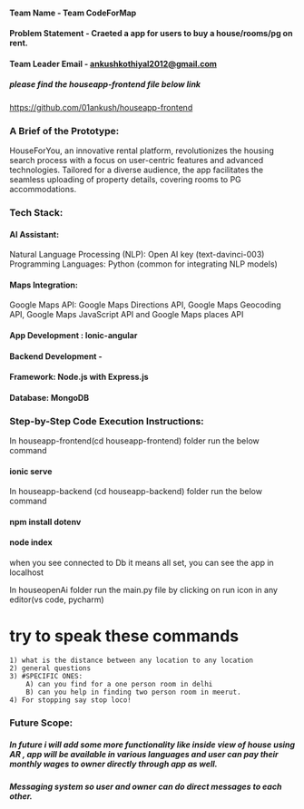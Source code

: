 #### Team Name - Team CodeForMap
#### Problem Statement - Craeted a app for users to buy a house/rooms/pg on rent.
#### Team Leader Email - ankushkothiyal2012@gmail.com

##### please find the houseapp-frontend file below link
https://github.com/01ankush/houseapp-frontend
### A Brief of the Prototype:
  HouseForYou, an innovative rental platform, revolutionizes the housing search process with a focus on user-centric features and advanced technologies. Tailored for a diverse audience, the app facilitates the seamless uploading of property details, covering rooms to PG accommodations.
  
### Tech Stack: 
#### AI Assistant:
Natural Language Processing (NLP): Open AI key (text-davinci-003)
Programming Languages: Python (common for integrating NLP models)
#### Maps Integration:
Google Maps API: Google Maps Directions API, Google Maps Geocoding API, Google Maps JavaScript API and Google Maps places API
#### App Development : Ionic-angular 
#### Backend Development -
#### Framework: Node.js with Express.js 
#### Database: MongoDB 
   
### Step-by-Step Code Execution Instructions:
  In houseapp-frontend(cd houseapp-frontend)  folder run the below command
  #### ionic serve
  In houseapp-backend (cd houseapp-backend) folder run the below command
  #### npm install dotenv
  #### node index
  when you see connected to Db it means all set, you can see the app in localhost

  In houseopenAi folder run the main.py file by clicking on run icon in any editor(vs code, pycharm)
  # try to speak these commands 
    1) what is the distance between any location to any location 
    2) general questions 
    3) #SPECIFIC ONES:
        A) can you find for a one person room in delhi 
        B) can you help in finding two person room in meerut.
    4) For stopping say stop loco!
  
### Future Scope:
   ##### In future i will add some more functionality like inside view of house using AR , app will be available in various languages and user can pay their monthly wages to owner directly through app as well.
   ##### Messaging system so user and owner can do direct messages to each other.
   
